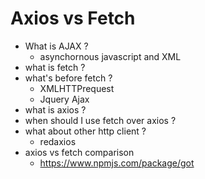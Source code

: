 # Axios vs Fetch 

* What is AJAX ? 
    * asynchornous javascript and XML 
* what is fetch ? 
* what's before fetch ?
    * XMLHTTPrequest
    * Jquery Ajax
* what is axios ? 
* when should I use fetch over axios ?
* what about other http client ? 
    * redaxios
* axios vs fetch comparison 
    * https://www.npmjs.com/package/got

 